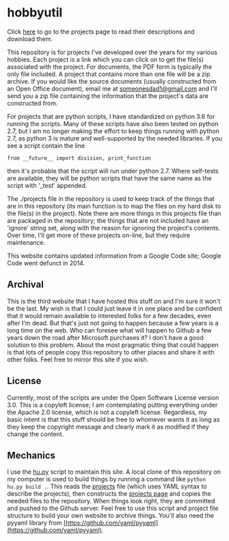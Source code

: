 # hobbyutil

Click [here](./project_list.html) to go to the projects page to read their
descriptions and download them.  

This repository is for projects I've developed over the years for my
various hobbies.  Each project is a link which you can click on to get the
file(s) associated with the project.  For documents, the PDF form is
typically the only file included.  A project that contains more than one
file will be a zip archive.  If you would like the source documents
(usually constructed from an Open Office document), email me at
someonesdad1@gmail.com and I'll send you a zip file containing the
information that the project's data are constructed from.

For projects that are python scripts, I have standardized on python 3.6 for
running the scripts.  Many of these scripts have also been tested on python
2.7, but I am no longer making the effort to keep things running with
python 2.7, as python 3 is mature and well-supported by the needed
libraries.  If you see a script contain the line

```from __future__ import division, print_function```

then it's probable that the script will run under python 2.7.  Where
self-tests are available, they will be python scripts that have the same
name as the script with '\_test' appended.

The ./projects file in the repository is used to keep track of the things
that are in this repository (its main function is to map the files on my
hard disk to the file(s) in the project).  Note there are more things in
this projects file than are packaged in the repository; the things that are
not included have an 'ignore' string set, along with the reason for
ignoring the project's contents.  Over time, I'll get more of these
projects on-line, but they require maintenance.  

This website contains updated information from a Google Code site; Google
Code went defunct in 2014.

## Archival

This is the third website that I have hosted this stuff on and I'm sure it
won't be the last.  My wish is that I could just leave it in one place and
be confident that it would remain available to interested folks for a few
decades, even after I'm dead.  But that's just not going to happen because
a few years is a long time on the web.  Who can foresee what will happen to
Github a few years down the road after Microsoft purchases it?  I don't
have a good solution to this problem.  About the most pragmatic thing that
could happen is that lots of people copy this repository to other places
and share it with other folks.  Feel free to mirror this site if you wish.

## License

Currently, most of the scripts are under the Open Software License version
3.0.  This is a copyleft license; I am contemplating putting everything
under the Apache 2.0 license, which is not a copyleft license.  Regardless,
my basic intent is that this stuff should be free to whomever wants it as
long as they keep the copyright message and clearly mark it as modified if
they change the content.

## Mechanics

I use the [hu.py](./hu.py) script to maintain this site.  A local clone of
this repository on my computer is used to build things by running a command
like ```python hu.py build .```.  This reads the [projects](./projects)
file (which uses YAML syntax to describe the projects), then constructs the
[projects page](./project_list.md) and copies the needed files to the
repository.  When things look right, they are committed and pushed to the
Github server.  Feel free to use this script and project file structure to
build your own website to archive things.  You'll also need the pyyaml
library from
[https://github.com/yaml/pyyaml](https://github.com/yaml/pyyaml).
